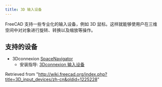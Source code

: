 ```yaml
---
title: 3D 输入设备
---
```

FreeCAD 支持一些专业化的输入设备，例如 3D 鼠标。这样就能够使用户在三维空间中对对象进行旋转、转换以及缩放等操作。

## 支持的设备

* 3Dconnexion [SpaceNavigator](http://www.3dconnexion.com/products/spacenavigator.html)
  + 安装指导: [3Dconnexion 输入设备](/index.php?title=3Dconnexion_input_devices/cn&action=edit&redlink=1 "3Dconnexion input devices/cn (page does not exist)")

Retrieved from "<http://wiki.freecad.org/index.php?title=3D_input_devices/zh-cn&oldid=1225228>"